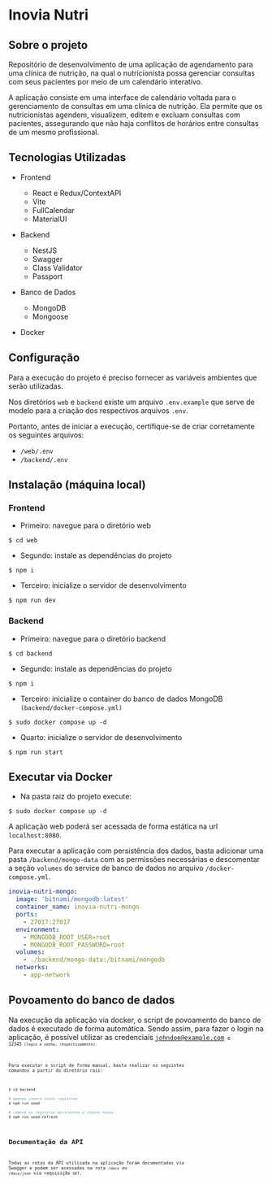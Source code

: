 # Inovia Nutri

## Sobre o projeto

Repositório de desenvolvimento de uma aplicação de agendamento para uma clínica de nutrição, na qual o nutricionista possa gerenciar consultas com seus pacientes por meio de um calendário interativo.

A aplicação consiste em uma interface de calendário voltada para o gerenciamento de consultas em uma clínica de nutrição. Ela permite que os nutricionistas agendem, visualizem, editem e excluam consultas com pacientes, assegurando que não haja conflitos de horários entre consultas de um mesmo profissional.

## Tecnologias Utilizadas

- Frontend

  - React e Redux/ContextAPI
  - Vite
  - FullCalendar
  - MaterialUI

- Backend

  - NestJS
  - Swagger
  - Class Validator
  - Passport

- Banco de Dados
  - MongoDB
  - Mongoose

- Docker

## Configuração

Para a execução do projeto é preciso fornecer as variáveis ambientes que serão utilizadas.

Nos diretórios <code>web</code> e <code>backend</code> existe um arquivo <code>.env.example</code> que serve de modelo para a criação dos respectivos arquivos <code>.env</code>.

Portanto, antes de iniciar a execução, certifique-se de criar corretamente os seguintes arquivos:

- <code>/web/.env</code>
- <code>/backend/.env</code>

## Instalação (máquina local)

### Frontend

- Primeiro: navegue para o diretório web

```shell
$ cd web
```

- Segundo: instale as dependências do projeto

```shell
$ npm i
```

- Terceiro: inicialize o servidor de desenvolvimento

```shell
$ npm run dev
```

### Backend

- Primeiro: navegue para o diretório backend<br/>

```shell
$ cd backend
```

- Segundo: instale as dependências do projeto<br/>

```shell
$ npm i
```

- Terceiro: inicialize o container do banco de dados MongoDB <code>(backend/docker-compose.yml)</code><br/>

``` shell
$ sudo docker compose up -d
```

- Quarto: inicialize o servidor de desenvolvimento<br/>

```shell
$ npm run start
```

## Executar via Docker

- Na pasta raiz do projeto execute: <br/>

```shell
$ sudo docker compose up -d
```

A aplicação web poderá ser acessada de forma estática na url <code>localhost:8080</code>.

Para executar a aplicação com persistência dos dados, basta adicionar uma pasta <code>/backend/mongo-data</code> com as permissões necessárias e descomentar a seção <code>volumes</code> do service de banco de dados no arquivo <code>/docker-compose.yml</code>.

```yml
inovia-nutri-mongo:
  image: 'bitnami/mongodb:latest'
  container_name: inovia-nutri-mongo
  ports:
    - 27017:27017
  environment:
    - MONGODB_ROOT_USER=root
    - MONGODB_ROOT_PASSWORD=root
  volumes:
    - ./backend/mongo-data:/bitnami/mongodb
  networks:
    - app-network
```


## Povoamento do banco de dados

Na execução da aplicação via docker, o script de povoamento do banco de dados é executado de forma automática. Sendo assim, para fazer o login na aplicação, é possível utilizar as credenciais <code>johndoe@example.com<code> e <code>12345<code> (login e senha, respectivamente).

Para executar o script de forma manual, basta realizar os seguintes comandos a partir do diretório raiz:

```sh
$ cd backend

# apenas insere novos registros
$ npm run seed

# remove os registros existentes e insere novos
$ npm run seed:refresh
```

## Documentação da API

Todas as rotas da API utilizada na aplicação foram documentadas via Swagger e podem ser acessadas na rota <code>/docs</code> ou <code>/docs/json</code> via requisição <code>GET</code>.
